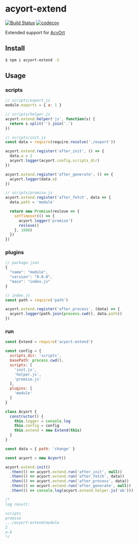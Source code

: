 # acyort-extend

[![Build Status](https://travis-ci.org/acyortjs/acyort-extend.svg?branch=master)](https://travis-ci.org/acyortjs/acyort-extend)
[![codecov](https://codecov.io/gh/acyortjs/acyort-extend/branch/master/graph/badge.svg)](https://codecov.io/gh/acyortjs/acyort-extend)

Extended support for [AcyOrt](https://github.com/acyortjs/acyort)

## Install

```bash
$ npm i acyort-extend -S
```

## Usage

### scripts

```js
// scripts/export.js
module.exports = { a: 1 }

// scripts/helper.js
acyort.extend.helper('js', function(s) {
  return s.split('').join('.')
})

// scripts/init.js
const data = require(require.resolve('./export'))

acyort.extend.register('after_init', () => {
  data.a = 2
  acyort.logger(acyort.config.scripts_dir)
})

acyort.extend.register('after_generate', () => {
  acyort.logger(data.a)
})

// scripts/promise.js
acyort.extend.register('after_fetch', data => {
  data.path = 'module'

  return new Promise(reslove => {
    setTimeout(() => {
      acyort.logger('promise')
      reslove()
    }, 1000)
  })
})
```

### plugins

```js
// package.json
{
  "name": "module",
  "version": "0.0.0",
  "main": "index.js"
}

// index.js
const path = require('path')

acyort.extend.register('after_process', (data) => {
  acyort.logger(path.join(process.cwd(), data.path))
})
```

### run

```js
const Extend = require('acyort-extend')

const config = {
  scripts_dir: 'scripts',
  basePath: process.cwd(),
  scripts: [
    'init.js',
    'helper.js',
    'promise.js'
  ],
  plugins: [
    'module'
  ]
}

class Acyort {
  constructor() {
    this.logger = console.log
    this.config = config
    this.extend = new Extend(this)
  }
}

const data = { path: 'change' }

const acyort = new Acyort()

acyort.extend.init()
  .then(() => acyort.extend.run('after_init', null))
  .then(() => acyort.extend.run('after_fetch', data))
  .then(() => acyort.extend.run('after_process', data))
  .then(() => acyort.extend.run('after_generate', null))
  .then(() => console.log(acyort.extend.helper.js('ab')))

/*
log result:

scripts
promise
.../acyort-extend/module
2
a.b
*/
```
